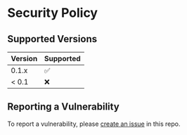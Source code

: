 # Security Policy

## Supported Versions

| Version | Supported          |
| ------- | ------------------ |
| 0.1.x   | :white_check_mark: |
| < 0.1   | :x:                |

## Reporting a Vulnerability

To report a vulnerability, please
[create an issue](https://github.com/integreat-io/integreat-transporter-mongodb/issues)
in this repo.
